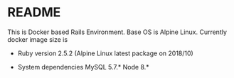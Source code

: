 # README

This is Docker based Rails Environment. Base OS is Alpine Linux.
Currently docker image size is 

* Ruby version
2.5.2 (Alpine Linux latest package on 2018/10)

* System dependencies
MySQL 5.7.*
Node 8.*

